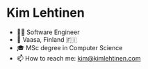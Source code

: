 # Kim Lehtinen

- 👨‍💻 Software Engineer
- 📍 Vaasa, Finland 🇫🇮
- 🎓 MSc degree in Computer Science
- 📫 How to reach me: kim@kimlehtinen.com
